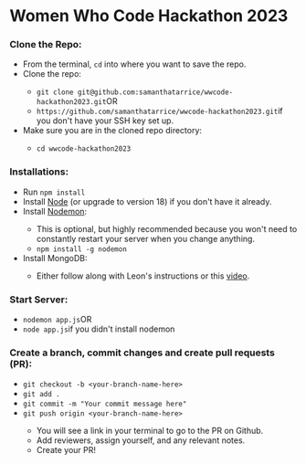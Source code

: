 # Women Who Code Hackathon 2023

<h3>Clone the Repo:</h3>
<ul>
  <li>From the terminal, <code>cd</code> into where you want to save the repo.</li>
  <li>Clone the repo:</li>
    <ul>
      <li><code>git clone git@github.com:samanthatarrice/wwcode-hackathon2023.git</code>OR</li>
      <li><code>https://github.com/samanthatarrice/wwcode-hackathon2023.git</code>if you don't have your SSH key set up.</li>
    </ul>
  <li>Make sure you are in the cloned repo directory:</li>
  <ul>
    <li><code>cd wwcode-hackathon2023</code></li>
  </ul>
</ul>

<h3>Installations:</h3>
<ul>
  <li>Run <code>npm install</code></li>
  <li>Install <a href="https://www.npmjs.com/package/nodemon" target="_blank">Node</a> (or upgrade to version 18) if you don't have it already.</li>
  <li>Install <a href="https://www.npmjs.com/package/nodemon" target="_blank">Nodemon</a>:</li>
  <ul>
    <li>This is optional, but highly recommended because you won't need to constantly restart your server when you change anything.</li>
    <li><code>npm install -g nodemon</code></li>
  </ul>
  <li>Install MongoDB:</li>
  <ul>
    <li>Either follow along with Leon's instructions or this <a href="https://youtu.be/wcx3f0eUiAw?si=kCOEdtTTZT2sbIbU" target="_blank">video</a>.</li>
  </ul>
</ul>

<h3>Start Server:</h3>
<ul>
  <li><code>nodemon app.js</code>OR</li>
  <li><code>node app.js</code>if you didn't install nodemon</li>
</ul>

<h3>Create a branch, commit changes and create pull requests (PR):</h3>
<ul>
  <li><code>git checkout -b &lt;your-branch-name-here&gt;</code></li>
  <li><code>git add .</code></li>
  <li><code>git commit -m "Your commit message here"</code></li>
  <li><code>git push origin &lt;your-branch-name-here&gt;</code></li>
    <ul>
      <li>You will see a link in your terminal to go to the PR on Github.</li>
      <li>Add reviewers, assign yourself, and any relevant notes.</li>
      <li>Create your PR!</li>
    </ul>
</ul>
